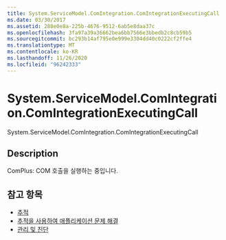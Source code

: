 ```yaml
---
title: System.ServiceModel.ComIntegration.ComIntegrationExecutingCall
ms.date: 03/30/2017
ms.assetid: 288e0e8a-225b-4676-9512-6ab5e8daa37c
ms.openlocfilehash: 3fa97a39a36662bea6bb7566e3bbedb2c8cb59b5
ms.sourcegitcommit: bc293b14af795e0e999e3304dd40c0222cf2ffe4
ms.translationtype: MT
ms.contentlocale: ko-KR
ms.lasthandoff: 11/26/2020
ms.locfileid: "96242333"
---
```

# <a name="systemservicemodelcomintegrationcomintegrationexecutingcall"></a>System.ServiceModel.ComIntegration.ComIntegrationExecutingCall

System.ServiceModel.ComIntegration.ComIntegrationExecutingCall  
  
## <a name="description"></a>Description  

 ComPlus: COM 호출을 실행하는 중입니다.  
  
## <a name="see-also"></a>참고 항목

- [추적](index.md)
- [추적을 사용하여 애플리케이션 문제 해결](using-tracing-to-troubleshoot-your-application.md)
- [관리 및 진단](../index.md)
